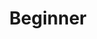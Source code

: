 ---
layout: default
title: Beginner
parent: Guides
grand_parent: nAttrMon docs
has_children: true
nav_order: 1
---